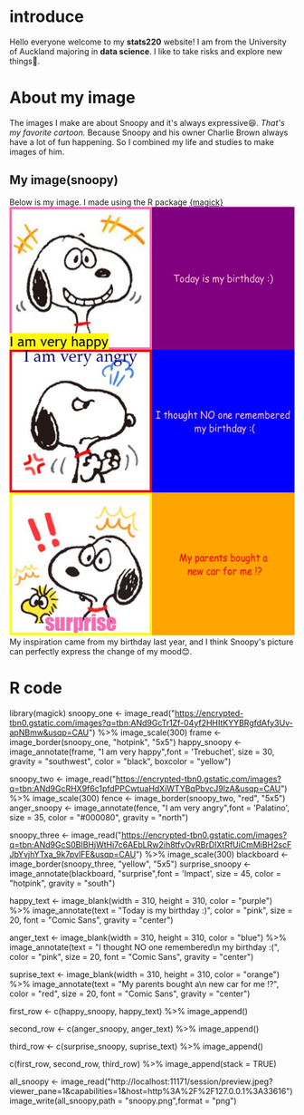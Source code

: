 # introduce
Hello everyone welcome to my **stats220** website!
I am from the University of Auckland majoring in **data science**. I like to take risks and explore new things🙌.
# About my image
The images I make are about Snoopy and it's always expressive😆. _That's my favorite cartoon._ Because Snoopy and his owner Charlie Brown always have a lot of fun happening. So I combined my life and studies to make images of him.
## My image(snoopy)
Below is my image. I made using the R package [{magick}](https://cran.r-project.org/web/packages/magick/vignettes/intro.html)
![snoopy](https://github.com/RuoqiZhang7/stats220/blob/main/snoopy.png)
My inspiration came from my birthday last year, and I think Snoopy's picture can perfectly express the change of my mood😊.

# R code
library(magick)
snoopy_one <- image_read("https://encrypted-tbn0.gstatic.com/images?q=tbn:ANd9GcTr1Zf-04yf2HHItKYYBRgfdAfy3Uv-apNBmw&usqp=CAU") %>%
  image_scale(300)
frame <- image_border(snoopy_one, "hotpink", "5x5")
happy_snoopy <- image_annotate(frame, "I am very happy",font = 'Trebuchet', size = 30, gravity = "southwest", color = "black", boxcolor = "yellow")  

snoopy_two <- image_read("https://encrypted-tbn0.gstatic.com/images?q=tbn:ANd9GcRHX9f6c1pfdPPCwtuaHdXiWTYBqPbvcJ9lzA&usqp=CAU") %>%
  image_scale(300)
fence <- image_border(snoopy_two, "red", "5x5")
anger_snoopy <- image_annotate(fence, "I am very angry",font = 'Palatino', size = 35, color = "#000080", gravity = "north")

snoopy_three <- image_read("https://encrypted-tbn0.gstatic.com/images?q=tbn:ANd9GcS0BIBHjWtHi7c6AEbLRw2ih8tfvOvRBrDIXtRfUiCmMiBH2scFJbYvjhYTxa_9k7pvlFE&usqp=CAU") %>%
  image_scale(300)
blackboard <- image_border(snoopy_three, "yellow", "5x5")
surprise_snoopy <- image_annotate(blackboard, "surprise",font = 'Impact', size = 45, color = "hotpink", gravity = "south")

happy_text <- image_blank(width = 310, 
                          height = 310, 
                          color = "purple") %>%
  image_annotate(text = "Today is my birthday :)",
                 color = "pink",
                 size = 20,
                 font = "Comic Sans",
                 gravity = "center")

anger_text <- image_blank(width = 310, 
                         height = 310, 
                         color = "blue") %>%
  image_annotate(text = "I thought NO one remembered\n my birthday :(",
                 color = "pink",
                 size = 20,
                 font = "Comic Sans",
                 gravity = "center")

suprise_text <- image_blank(width = 310, 
                       height = 310, 
                       color = "orange") %>%
  image_annotate(text = "My parents bought a\n new car for me !?",
                 color = "red",
                 size = 20,
                 font = "Comic Sans",
                 gravity = "center")

first_row <- c(happy_snoopy, happy_text) %>%
  image_append()

second_row <- c(anger_snoopy, anger_text) %>%
  image_append()

third_row <- c(surprise_snoopy, suprise_text) %>%
  image_append()

c(first_row, second_row, third_row) %>%
  image_append(stack = TRUE)

all_snoopy <- image_read("http://localhost:11171/session/preview.jpeg?viewer_pane=1&capabilities=1&host=http%3A%2F%2F127.0.0.1%3A33616")
image_write(all_snoopy,path = "snoopy.png",format = "png")


